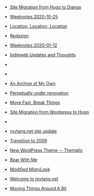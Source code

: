 
- [Site Migration from Hugo to Django](/2020/10/site-migration-from-hugo-to-django/)

- [Weeknotes 2020-10-25](/2020/10/weeknotes-2020-10-25/)

- [Location, Location, Location](/2020/05/location-location-location/)

- [Redesign](/2020/02/redesign/)

- [Weeknotes 2020-01-12](/2020/01/weeknotes-2020-01-12/)

- [Indieweb Updates and Thoughts](/2019/11/indieweb/)

- [](/2019/11/removed-webfont/)

- [](/2019/10/switch-stream-to-frontend/)

- [An Archive of My Own](/2019/10/archive-of-my-own/)

- [Perpetually under renovation](/2019/08/perpetually-under-renovation/)

- [Move Fast, Break Things](/2019/07/move-fast-break-things/)

- [Site Migration from Wordpress to Hugo](/2018/11/site-migration-from-wordpress-to-hugo/)

- [](/2018/11/site-theme/)

- [roytang.net site update](/2008/12/roytang-net-site-update/)

- [Transition to 2009](/2008/12/transition-to-2009/)

- [New WordPress Theme -- Thematic](/2008/07/new-wordpress-theme-thematic/)

- [Bear With Me](/2008/05/bear-with-me/)

- [Modified MistyLook](/2007/01/modified-mistylook/)

- [Welcome to roytang.net](/2006/02/welcome-to-roytang-net/)

- [Moving Things Around A Bit](/2005/12/moving-things-around-a-bit/)
